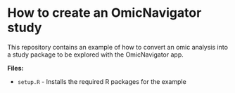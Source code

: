 # How to create an OmicNavigator study

This repository contains an example of how to convert an omic analysis into a
study package to be explored with the OmicNavigator app.

**Files:**

* `setup.R` - Installs the required R packages for the example
